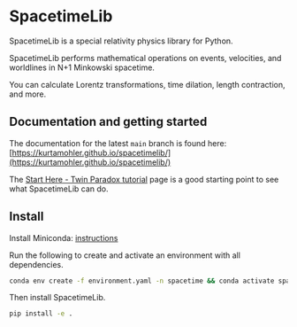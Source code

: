 # SpacetimeLib

SpacetimeLib is a special relativity physics library for Python.

SpacetimeLib performs mathematical operations on events, velocities, and
worldlines in N+1 Minkowski spacetime.

You can calculate Lorentz transformations, time dilation, length contraction,
and more.

## Documentation and getting started

The documentation for the latest `main` branch is found here:
[https://kurtamohler.github.io/spacetimelib/](https://kurtamohler.github.io/spacetimelib/)

The [Start Here - Twin Paradox
tutorial](https://kurtamohler.github.io/spacetimelib/notebooks/Twin%20Paradox.html)
page is a good starting point to see what SpacetimeLib can do.

## Install

Install Miniconda:
[instructions](https://docs.conda.io/projects/conda/en/latest/user-guide/install/index.html)

Run the following to create and activate an environment with all dependencies.

```bash
conda env create -f environment.yaml -n spacetime && conda activate spacetime
```

Then install SpacetimeLib.

```bash
pip install -e .
```
